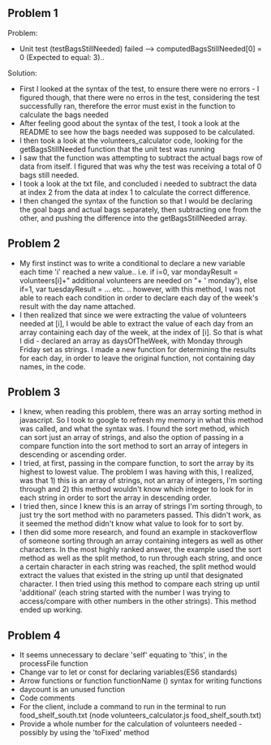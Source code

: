 ## Problem 1 

Problem: 

- Unit test (testBagsStillNeeded) failed --> computedBagsStillNeeded[0] = 0 (Expected to equal: 3).. 

Solution: 

- First I looked at the syntax of the test, to ensure there were no errors - I figured though, that there were no erros in the test, considering the test successfully ran, therefore the error must exist in the function to calculate the bags needed
- After feeling good about the syntax of the test, I took a look at the README to see how the bags needed was supposed to be calculated. 
- I then took a look at the volunteers_calculator code, looking for the getBagsStillNeeded function that the unit test was running 
- I saw that the function was attempting to subtract the actual bags row of data from itself. I figured that was why the test was receiving a total of 0 bags still needed. 
- I took a look at the txt file, and concluded i needed to subtract the data at index 2 from the data at index 1 to calculate the correct difference. 
- I then changed the syntax of the function so that I would be declaring the goal bags and actual bags separately, then subtracting one from the other, and pushing the difference into the getBagsStillNeeded array. 

## Problem 2

- My first instinct was to write a conditional to declare a new variable each time 'i' reached a new value.. i.e. if i=0, var mondayResult = volunteers[i]+" additional volunteers are needed on "+ ' monday'), else if=1, var tuesdayResult = ... etc. .. however, with this method, I was not able to reach each condition in order to declare each day of the week's result with the day name attached. 
- I then realized that since we were extracting the value of volunteers needed at [i], I would be able to extract the value of each day from an array containing each day of the week, at the index of [i]. So that is what I did - declared an array as daysOfTheWeek, with Monday through Friday set as strings. I made a new function for determining the results for each day, in order to leave the original function, not containing day names, in the code.

## Problem 3 

- I knew, when reading this problem, there was an array sorting method in javascript. So I took to google to refresh my memory in what this method was called, and what the syntax was. I found the sort method, which can sort just an array of strings, and also the option of passing in a compare function into the sort method to sort an array of integers in descending or ascending order. 
- I tried, at first, passing in the compare function, to sort the array by its highest to lowest value. The problem I was having with this, I realized, was that 1) this is an array of strings, not an array of integers, I'm sorting through and 2) this method wouldn't know which integer to look for in each string in order to sort the array in descending order. 
- I tried then, since I knew this is an array of strings I'm sorting through, to just try the sort method with no parameters passed. This didn't work, as it seemed the method didn't know what value to look for to sort by. 
- I then did some more research, and found an example in stackoverflow of someone sorting through an array containing integers as well as other characters. In the most highly ranked answer, the example used the sort method as well as the split method, to run through each string, and once a certain character in each string was reached, the split method would extract the values that existed in the string up until that designated character. I then tried using this method to compare each string up until 'additional' (each string started with the number I was trying to access/compare with other numbers in the other strings). This method ended up working. 

## Problem 4 

- It seems unnecessary to declare 'self' equating to 'this', in the processFile function
- Change var to let or const for declaring variables(ES6 standards)
- Arrow functions or function functionName () syntax for writing functions 
- daycount is an unused function
- Code comments
- For the client, include a command to run in the terminal to run food_shelf_south.txt (node volunteers_calculator.js food_shelf_south.txt)
- Provide a whole number for the calculation of volunteers needed - possibly by using the 'toFixed' method 